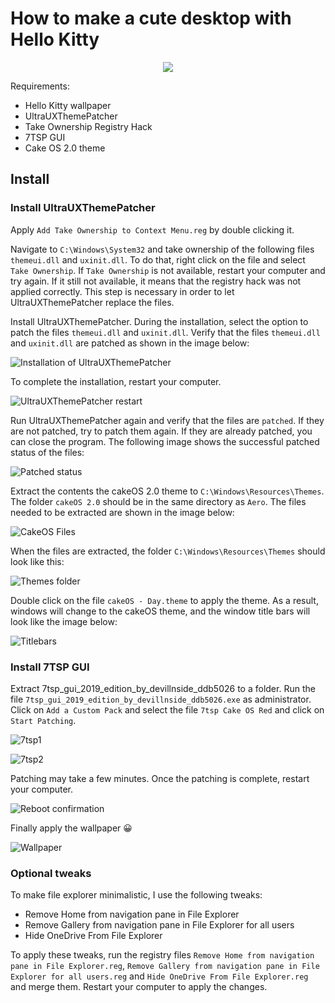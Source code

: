 # How to make a cute desktop with Hello Kitty

<center>
  <img src="./images/result.png">
</center>

Requirements:

- Hello Kitty wallpaper
- UltraUXThemePatcher
- Take Ownership Registry Hack
- 7TSP GUI
- Cake OS 2.0 theme

## Install

### Install UltraUXThemePatcher

Apply `Add Take Ownership to Context Menu.reg` by double clicking it.

Navigate to `C:\Windows\System32` and take ownership of the following files `themeui.dll` and `uxinit.dll`. To do that, right click on the file and select `Take Ownership`. If `Take Ownership` is not available, restart your computer and try again. If it still not available, it means that the registry hack was not applied correctly. This step is necessary in order to let UltraUXThemePatcher replace the files.

Install UltraUXThemePatcher. During the installation, select the option to patch the files `themeui.dll` and `uxinit.dll`. Verify that the files `themeui.dll` and `uxinit.dll` are patched as shown in the image below:

![Installation of UltraUXThemePatcher](images/2024-02-19-19-25-58.png)

To complete the installation, restart your computer.

![UltraUXThemePatcher restart](images/2024-02-19-19-27-32.png)

Run UltraUXThemePatcher again and verify that the files are `patched`. If they are not patched, try to patch them again. If they are already patched, you can close the program. The following image shows the successful patched status of the files:

![Patched status](images/2024-02-19-19-30-20.png)

Extract the contents the cakeOS 2.0 theme to `C:\Windows\Resources\Themes`. The folder `cakeOS 2.0` should be in the same directory as `Aero`. The files needed to be extracted are shown in the image below:

![CakeOS Files](images/2024-02-19-19-33-35.png)

When the files are extracted, the folder `C:\Windows\Resources\Themes` should look like this:

![Themes folder](images/2024-02-19-19-35-48.png)

Double click on the file `cakeOS - Day.theme` to apply the theme. As a result, windows will change to the cakeOS theme, and the window title bars will look like the image below:

![Titlebars](images/2024-02-19-19-37-23.png)

### Install 7TSP GUI

Extract 7tsp_gui_2019_edition_by_devillnside_ddb5026 to a folder. Run the file `7tsp_gui_2019_edition_by_devillnside_ddb5026.exe` as administrator. Click on `Add a Custom Pack` and select the file `7tsp Cake OS Red` and click on `Start Patching`.

![7tsp1](images/2024-02-19-19-41-24.png)

![7tsp2](images/2024-02-19-19-43-04.png)

Patching may take a few minutes. Once the patching is complete, restart your computer.

![Reboot confirmation](images/2024-02-19-19-45-40.png)

Finally apply the wallpaper 😀

![Wallpaper](Wallpaper.png)

### Optional tweaks

To make file explorer minimalistic, I use the following tweaks:

- Remove Home from navigation pane in File Explorer
- Remove Gallery from navigation pane in File Explorer for all users
- Hide OneDrive From File Explorer

To apply these tweaks, run the registry files `Remove Home from navigation pane in File Explorer.reg`, `Remove Gallery from navigation pane in File Explorer for all users.reg` and `Hide OneDrive From File Explorer.reg` and merge them. Restart your computer to apply the changes.
